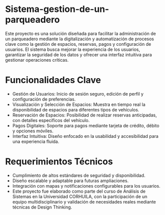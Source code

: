 # Sistema-gestion-de-un-parqueadero
Este proyecto es una solución diseñada para facilitar la administración de un parqueadero mediante la digitalización y automatización de procesos clave como la gestión de espacios, reservas, pagos y configuración de usuarios. El sistema busca mejorar la experiencia de los usuarios, garantizar la seguridad de los datos y ofrecer una interfaz intuitiva para gestionar operaciones críticas.

# Funcionalidades Clave
- Gestión de Usuarios: Inicio de sesión seguro, edición de perfil y configuración de preferencias.
- Visualización y Selección de Espacios: Muestra en tiempo real la disponibilidad de espacios para diferentes tipos de vehículos.
- Reservación de Espacios: Posibilidad de realizar reservas anticipadas, con detalles específicos del vehículo.
- Pagos Digitales: Soporte para pagos mediante tarjeta de crédito, débito y opciones móviles.
- Interfaz Intuitiva: Diseño enfocado en la usabilidad y accesibilidad para una experiencia fluida.
# Requerimientos Técnicos
- Cumplimiento de altos estándares de seguridad y disponibilidad.
- Diseño escalable y adaptable para futuras ampliaciones.
- Integración con mapas y notificaciones configurables para los usuarios.
- Este proyecto fue elaborado como parte del curso de Análisis de Sistemas en la Universidad CORHUILA, con la participación de un equipo multidisciplinario y validación de necesidades reales mediante técnicas de Design Thinking.
